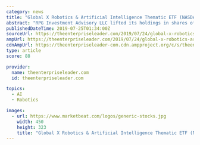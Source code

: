```yaml
---
category: news
title: "Global X Robotics & Artificial Intelligence Thematic ETF (NASDAQ:BOTZ) Shares Acquired by RPG Investment Advisory LLC"
abstract: "RPG Investment Advisory LLC lifted its holdings in shares of Global X Robotics & Artificial Intelligence Thematic ETF (NASDAQ:BOTZ) by 177.8% during the 2nd quarter, according to its most recent 13F filing with the SEC. The institutional investor owned ..."
publishedDateTime: 2019-07-25T01:34:00Z
sourceUrl: https://theenterpriseleader.com/2019/07/24/global-x-robotics-artificial-intelligence-thematic-etf-nasdaqbotz-shares-acquired-by-rpg-investment-advisory-llc.html
ampUrl: https://theenterpriseleader.com/2019/07/24/global-x-robotics-artificial-intelligence-thematic-etf-nasdaqbotz-shares-acquired-by-rpg-investment-advisory-llc.html/amp
cdnAmpUrl: https://theenterpriseleader-com.cdn.ampproject.org/c/s/theenterpriseleader.com/2019/07/24/global-x-robotics-artificial-intelligence-thematic-etf-nasdaqbotz-shares-acquired-by-rpg-investment-advisory-llc.html/amp
type: article
score: 88

provider:
  name: theenterpriseleader.com
  id: theenterpriseleader.com

topics:
  - AI
  - Robotics

images:
  - url: https://www.marketbeat.com/logos/generic-stocks.jpg
    width: 450
    height: 323
    title: "Global X Robotics & Artificial Intelligence Thematic ETF (NASDAQ:BOTZ) Shares Acquired by RPG Investment Advisory LLC"
---
```

